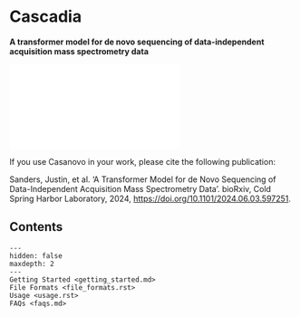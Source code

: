 # Cascadia

**A transformer model for de novo sequencing of data-independent acquisition mass spectrometry data**

![image](images/cascadia-graphical-abstract.pdf)

If you use Casanovo in your work, please cite the following publication:

Sanders, Justin, et al. ‘A Transformer Model for de Novo Sequencing of Data-Independent Acquisition Mass Spectrometry Data’. bioRxiv, Cold Spring Harbor Laboratory, 2024, https://doi.org/10.1101/2024.06.03.597251.

## Contents

```{toctree}
---
hidden: false
maxdepth: 2
---
Getting Started <getting_started.md>
File Formats <file_formats.rst>
Usage <usage.rst>
FAQs <faqs.md>
```
